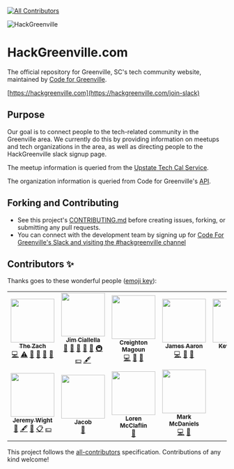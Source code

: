 
<!-- ALL-CONTRIBUTORS-BADGE:START - Do not remove or modify this section -->
[![All Contributors](https://img.shields.io/badge/all_contributors-11-orange.svg?style=flat-square)](#contributors-)
<!-- ALL-CONTRIBUTORS-BADGE:END -->
  
![HackGreenville](https://stage.hackgreenville.com/img/logo-v2.png)  
  
# HackGreenville.com

The official repository for Greenville, SC's tech community website, maintained by [Code for Greenville](https://github.com/codeforgreenville).    
    
[https://hackgreenville.com](https://hackgreenville.com/join-slack)
    
## Purpose 

Our goal is to connect people to the tech-related community in the Greenville area. We currently do this by providing information on meetups and tech organizations in the area, as well as directing people to the HackGreenville slack signup page.    
    
The meetup information is queried from the [Upstate Tech Cal Service](https://github.com/codeforgreenville/upstate_tech_cal_service).    
    
The organization information is queried from Code for Greenville's [API](https://github.com/codeforgreenville/OpenData/issues/17).

## Forking and Contributing

* See this project's [CONTRIBUTING.md](CONTRIBUTING.md) before creating issues, forking, or submitting any pull requests.
* You can connect with the development team by signing up for [Code For Greenville's Slack and visiting the #hackgreenville channel](https://codeforgreenville.org/)

## Contributors ✨

Thanks goes to these wonderful people ([emoji key](https://allcontributors.org/docs/en/emoji-key)):

<!-- ALL-CONTRIBUTORS-LIST:START - Do not remove or modify this section -->
<!-- prettier-ignore-start -->
<!-- markdownlint-disable -->
<table>
  <tr>
    <td align="center"><a href="http://www.turtlebytes.com, https://storagetreasures.com/"><img src="https://avatars0.githubusercontent.com/u/4049321?v=4" width="100px;" alt=""/><br /><sub><b>The Zach</b></sub></a><br /><a href="https://github.com/codeforgreenville/hackgreenville-com/commits?author=zach2825" title="Code">💻</a> <a href="https://github.com/codeforgreenville/hackgreenville-com/commits?author=zach2825" title="Tests">⚠️</a> <a href="https://github.com/codeforgreenville/hackgreenville-com/pulls?q=is%3Apr+reviewed-by%3Azach2825" title="Reviewed Pull Requests">👀</a> <a href="#ideas-zach2825" title="Ideas, Planning, & Feedback">🤔</a> <a href="#design-zach2825" title="Design">🎨</a> <a href="#question-zach2825" title="Answering Questions">💬</a></td>
    <td align="center"><a href="https://github.com/allella"><img src="https://avatars0.githubusercontent.com/u/1777776?v=4" width="100px;" alt=""/><br /><sub><b>Jim Ciallella</b></sub></a><br /><a href="#maintenance-allella" title="Maintenance">🚧</a> <a href="https://github.com/codeforgreenville/hackgreenville-com/pulls?q=is%3Apr+reviewed-by%3Aallella" title="Reviewed Pull Requests">👀</a> <a href="#question-allella" title="Answering Questions">💬</a> <a href="#ideas-allella" title="Ideas, Planning, & Feedback">🤔</a> <a href="https://github.com/codeforgreenville/hackgreenville-com/commits?author=allella" title="Documentation">📖</a> <a href="#infra-allella" title="Infrastructure (Hosting, Build-Tools, etc)">🚇</a> <a href="#financial-allella" title="Financial">💵</a> <a href="#content-allella" title="Content">🖋</a></td>
    <td align="center"><a href="https://github.com/magoun"><img src="https://avatars1.githubusercontent.com/u/6494252?v=4" width="100px;" alt=""/><br /><sub><b>Creighton Magoun</b></sub></a><br /><a href="https://github.com/codeforgreenville/hackgreenville-com/commits?author=magoun" title="Code">💻</a> <a href="https://github.com/codeforgreenville/hackgreenville-com/issues?q=author%3Amagoun" title="Bug reports">🐛</a> <a href="#ideas-magoun" title="Ideas, Planning, & Feedback">🤔</a></td>
    <td align="center"><a href="https://github.com/Jaaron0606"><img src="https://avatars1.githubusercontent.com/u/18074750?v=4" width="100px;" alt=""/><br /><sub><b>James Aaron</b></sub></a><br /><a href="https://github.com/codeforgreenville/hackgreenville-com/commits?author=Jaaron0606" title="Code">💻</a> <a href="https://github.com/codeforgreenville/hackgreenville-com/issues?q=author%3AJaaron0606" title="Bug reports">🐛</a> <a href="#ideas-Jaaron0606" title="Ideas, Planning, & Feedback">🤔</a></td>
    <td align="center"><a href="https://github.com/kevindees"><img src="https://avatars1.githubusercontent.com/u/348368?v=4" width="100px;" alt=""/><br /><sub><b>Kevin Dees</b></sub></a><br /><a href="https://github.com/codeforgreenville/hackgreenville-com/commits?author=kevindees" title="Code">💻</a> <a href="https://github.com/codeforgreenville/hackgreenville-com/issues?q=author%3Akevindees" title="Bug reports">🐛</a></td>
    <td align="center"><a href="https://github.com/JSn1nj4"><img src="https://avatars1.githubusercontent.com/u/5084820?v=4" width="100px;" alt=""/><br /><sub><b>Elliot Derhay</b></sub></a><br /><a href="https://github.com/codeforgreenville/hackgreenville-com/commits?author=JSn1nj4 " title="Code">💻</a> <a href="https://github.com/codeforgreenville/hackgreenville-com/issues?q=author%3AJSn1nj4 " title="Bug reports">🐛</a> <a href="#ideas-JSn1nj4 " title="Ideas, Planning, & Feedback">🤔</a></td>
    <td align="center"><a href="http://twitter.com/fancybike"><img src="https://avatars0.githubusercontent.com/u/4888730?v=4" width="100px;" alt=""/><br /><sub><b>Pamela</b></sub></a><br /><a href="https://github.com/codeforgreenville/hackgreenville-com/commits?author=pamelawoodbrowne" title="Documentation">📖</a> <a href="#content-pamelawoodbrowne" title="Content">🖋</a> <a href="#ideas-pamelawoodbrowne" title="Ideas, Planning, & Feedback">🤔</a> <a href="#eventOrganizing-pamelawoodbrowne" title="Event Organizing">📋</a></td>
  </tr>
  <tr>
    <td align="center"><a href="http://linktr.ee/jeremywight"><img src="https://avatars1.githubusercontent.com/u/8245600?v=4" width="100px;" alt=""/><br /><sub><b>Jeremy Wight</b></sub></a><br /><a href="https://github.com/codeforgreenville/hackgreenville-com/commits?author=jeremywight" title="Documentation">📖</a> <a href="#content-jeremywight" title="Content">🖋</a> <a href="#ideas-jeremywight" title="Ideas, Planning, & Feedback">🤔</a> <a href="#eventOrganizing-jeremywight" title="Event Organizing">📋</a> <a href="#financial-jeremywight" title="Financial">💵</a></td>
    <td align="center"><a href="https://github.com/jadelbe418"><img src="https://avatars1.githubusercontent.com/u/5350758?v=4" width="100px;" alt=""/><br /><sub><b>Jacob</b></sub></a><br /><a href="https://github.com/codeforgreenville/hackgreenville-com/commits?author=jadelbe418" title="Documentation">📖</a></td>
    <td align="center"><a href="https://github.com/Mozillex"><img src="https://avatars2.githubusercontent.com/u/25697042?v=4" width="100px;" alt=""/><br /><sub><b>Loren McClaflin</b></sub></a><br /><a href="https://github.com/codeforgreenville/hackgreenville-com/issues?q=author%3AMozillex" title="Bug reports">🐛</a></td>
    <td align="center"><a href="https://github.com/MarkMcDaniels"><img src="https://avatars3.githubusercontent.com/u/8277379?v=4" width="100px;" alt=""/><br /><sub><b>Mark McDaniels</b></sub></a><br /><a href="https://github.com/codeforgreenville/hackgreenville-com/commits?author=MarkMcDaniels" title="Code">💻</a> <a href="https://github.com/codeforgreenville/hackgreenville-com/issues?q=author%3AMarkMcDaniels" title="Bug reports">🐛</a></td>
  </tr>
</table>

<!-- markdownlint-enable -->
<!-- prettier-ignore-end -->
<!-- ALL-CONTRIBUTORS-LIST:END -->

This project follows the [all-contributors](https://github.com/all-contributors/all-contributors) specification. Contributions of any kind welcome!
